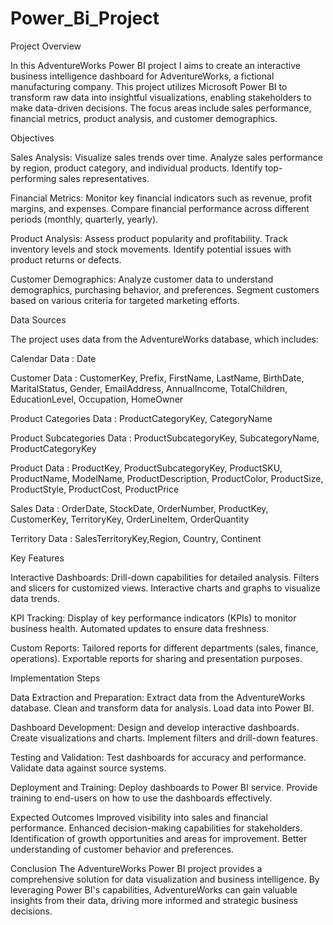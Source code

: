 # Power_Bi_Project

Project Overview

In this AdventureWorks Power BI project I aims to create an interactive business intelligence dashboard for AdventureWorks, a fictional manufacturing company. This project utilizes Microsoft Power BI to transform raw data into insightful visualizations, enabling stakeholders to make data-driven decisions. The focus areas include sales performance, financial metrics, product analysis, and customer demographics.


Objectives

Sales Analysis:
Visualize sales trends over time.
Analyze sales performance by region, product category, and individual products.
Identify top-performing sales representatives.

Financial Metrics:
Monitor key financial indicators such as revenue, profit margins, and expenses.
Compare financial performance across different periods (monthly, quarterly, yearly).

Product Analysis:
Assess product popularity and profitability.
Track inventory levels and stock movements.
Identify potential issues with product returns or defects.

Customer Demographics:
Analyze customer data to understand demographics, purchasing behavior, and preferences.
Segment customers based on various criteria for targeted marketing efforts.


Data Sources

The project uses data from the AdventureWorks database, which includes:

Calendar Data : Date

Customer Data : CustomerKey, Prefix, FirstName, LastName, BirthDate, MaritalStatus, Gender, EmailAddress, AnnualIncome, TotalChildren, EducationLevel, Occupation, HomeOwner

Product Categories Data : ProductCategoryKey, CategoryName

Product Subcategories Data : ProductSubcategoryKey, SubcategoryName, ProductCategoryKey

Product Data : ProductKey, ProductSubcategoryKey, ProductSKU, ProductName, ModelName, ProductDescription, ProductColor, ProductSize, ProductStyle, ProductCost, ProductPrice

Sales Data : OrderDate, StockDate, OrderNumber, ProductKey, CustomerKey, TerritoryKey, OrderLineItem, OrderQuantity

Territory Data : SalesTerritoryKey,Region, Country, Continent


Key Features

Interactive Dashboards:
Drill-down capabilities for detailed analysis.
Filters and slicers for customized views.
Interactive charts and graphs to visualize data trends.

KPI Tracking:
Display of key performance indicators (KPIs) to monitor business health.
Automated updates to ensure data freshness.

Custom Reports:
Tailored reports for different departments (sales, finance, operations).
Exportable reports for sharing and presentation purposes.


Implementation Steps

Data Extraction and Preparation:
Extract data from the AdventureWorks database.
Clean and transform data for analysis.
Load data into Power BI.

Dashboard Development:
Design and develop interactive dashboards.
Create visualizations and charts.
Implement filters and drill-down features.

Testing and Validation:
Test dashboards for accuracy and performance.
Validate data against source systems.

Deployment and Training:
Deploy dashboards to Power BI service.
Provide training to end-users on how to use the dashboards effectively.


Expected Outcomes
Improved visibility into sales and financial performance.
Enhanced decision-making capabilities for stakeholders.
Identification of growth opportunities and areas for improvement.
Better understanding of customer behavior and preferences.

Conclusion
The AdventureWorks Power BI project provides a comprehensive solution for data visualization and business intelligence. By leveraging Power BI's capabilities, AdventureWorks can gain valuable insights from their data, driving more informed and strategic business decisions.
